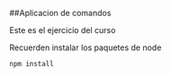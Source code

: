 ##Aplicacion de comandos

Este es el ejercicio del curso

Recuerden instalar los paquetes de node

```
npm install

```
